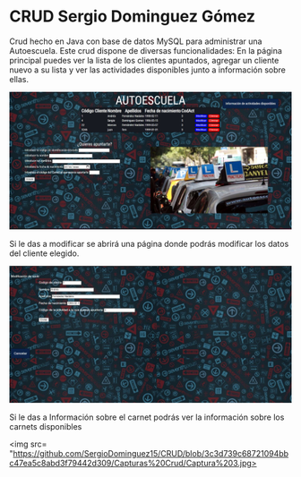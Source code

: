 # CRUD Sergio Dominguez Gómez

Crud hecho en Java con base de datos MySQL para administrar una Autoescuela. Este crud dispone de diversas funcionalidades: En la página principal puedes ver la lista de los clientes apuntados, agregar un cliente nuevo a su lista y ver las actividades disponibles junto a información sobre ellas.

<img src= "https://github.com/SergioDominguez15/CRUD/blob/0650c4e068bd8c9c37af8d6f9d9db9a4169b35f2/Capturas%20Crud/Captura%201.jpg">

Si le das a modificar se abrirá una página donde podrás modificar los datos del cliente elegido.

<img src= "https://github.com/SergioDominguez15/CRUD/blob/3c3d739c68721094bbc47ea5c8abd3f79442d309/Capturas%20Crud/Captura%202.jpg">

Si le das a Información sobre el carnet podrás ver la información sobre los carnets disponibles

<img src= "https://github.com/SergioDominguez15/CRUD/blob/3c3d739c68721094bbc47ea5c8abd3f79442d309/Capturas%20Crud/Captura%203.jpg>
